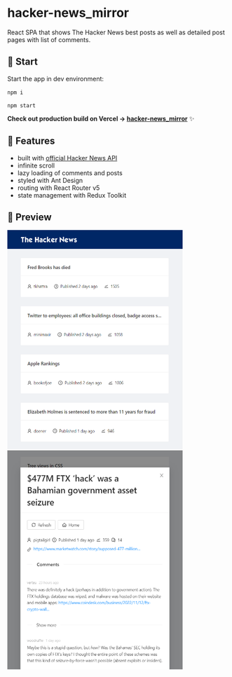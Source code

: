 # hacker-news_mirror

React SPA that shows The Hacker News best posts as well as detailed post pages with list of comments.

## :rocket: Start

Start the app in dev environment:
```
npm i
```

```
npm start
```

**Check out production build on Vercel → [hacker-news_mirror](hacker-news-mirror.vercel.app)** :sparkles:

## :gift: Features
- built with [official Hacker News API](https://github.com/HackerNews/API)
- infinite scroll
- lazy loading of comments and posts
- styled with Ant Design
- routing with React Router v5
- state management with Redux Toolkit

## :eyes: Preview

<img src="https://github.com/yuann-se/hacker-news_mirror/blob/main/preview/thn1.png" width="400" height="500"/> <img src="https://github.com/yuann-se/hacker-news_mirror/blob/main/preview/thn2.png" width="400" height="500"/>

